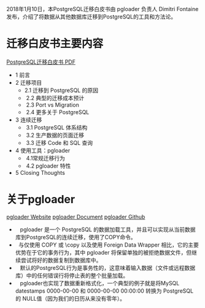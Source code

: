 

2018年1月10日，本PostgreSQL迁移白皮书由 pgloader 负责人 Dimitri Fontaine 发布，介绍了将数据从其他数据库迁移到PostgreSQL的工具和方法论。

# 迁移白皮书主要内容
[PostgreSQL迁移白皮书 PDF](https://github.com/liuyuanyuan/fantastic-postgres/blob/master/migrate/MigratingToPostgreSQL.pdf)
- 1 前言
- 2 迁移项目
    -  2.1 迁移到 PostgreSQL 的原因
    -  2.2 典型的迁移成本预计
    -  2.3 Port vs Migration
    -  2.4 更多关于 PostgreSQL
- 3 连续迁移
    -  3.1 PostgreSQL 体系结构
    -  3.2 生产数据的页面迁移
    -  3.3 迁移 Code 和 SQL 查询
- 4 使用工具：pgloader
    -  4.1常规迁移行为
    -  4.2 pgloader 特性 
- 5 Closing Thoughts

# 关于pgloader
[pgloader Website](https://pgloader.io/)
[pgloader Document](http://pgloader.readthedocs.io/en/latest/)
[pgloader Github](https://github.com/dimitri/pgloader)
-    pgloader 是一个 PostgreSQL 的数据加载工具，并且可以实现从当前数据库到PostgreSQL的连续迁移，使用了COPY命令。  
-    与仅使用 COPY 或 \copy 以及使用 Foreign Data Wrapper 相比，它的主要优势在于它的事务行为，其中 pgloader 将保留单独的被拒绝数据文件，但继续尝试将好的数据复制到数据库中。 
-    默认的PostgreSQL行为是事务性的，这意味着输入数据（文件或远程数据库）中的任何错误行将停止表的整个批量加载。
-    pgloader也实现了数据重新格式化，一个典型的例子就是将MySQL datestamps 0000-00-00 和 0000-00-00 00:00:00 转换为 PostgreSQL 的 NULL值（因为我们的日历从来没有零年）。

